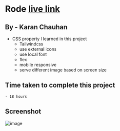 # Rode [live link](https://rode-clone-karanch.netlify.app/)

## By - Karan Chauhan

- CSS property I learned in this project
    - Tailwindcss
    - use external icons
    - use local font
    - flex
    - mobile responsive
    - serve different image based on screen size

## Time taken to complete this project
    - 18 hours

## Screenshot
![image](rode-clone.png)